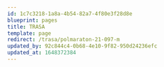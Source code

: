```yaml
---
id: 1c7c3218-1a8a-4b54-82a7-4f80e3f28d8e
blueprint: pages
title: TRASA
template: page
redirect: /trasa/polmaraton-21-097-m
updated_by: 92c844c4-0b68-4e10-9f82-950d24236efc
updated_at: 1648372384
---
```

